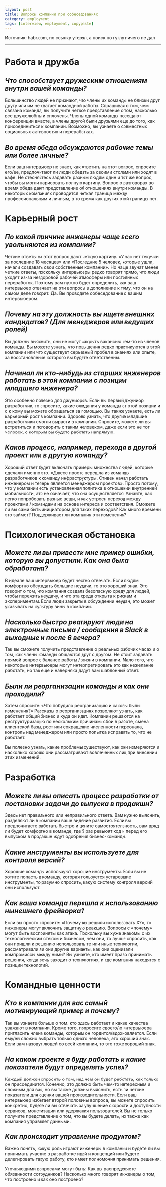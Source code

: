 ```yaml
---
layout: post
title: Вопросы компании при собеседованиях
category: employment
tags: [interview, employment, copypaste]
---
```


Источник: habr.com, но ссылку утерял, а поиск по гуглу ничего не дал

---

# Работа и дружба

## *Что способствует дружеским отношениям внутри вашей команды?*

Большинство людей не признают, что члены их команды не близки друг другу или им не хватает командной работы. Спрашивая о том, чем связана команда, вы получите четкое представление о том, насколько все дружелюбны и сплочены. Члены одной команды посещают конференции вместе, а члены другой были друзьями еще до того, как присоединиться к компании. Возможно, вы узнаете о совместных социальных активностях и переработках.

## *Во время обеда обсуждаются рабочие темы или более личные?*

Если ваш интервьюер не знает, как ответить на этот вопрос, спросите его/ее, предпочитают ли люди обедать за своими столами или ходят в кафе. Не стесняйтесь задавать разным людям один и тот же вопрос, чтобы вы могли нарисовать полную картину. Вопрос о разговорах во время обеда дают представление об отношениях внутри команды. В некоторых компаниях проводится четкая граница между профессиональным и личным, в то время как других этой границы нет.

# Карьерный рост

## *По какой причине инженеры чаще всего увольняются из компании?*

Четкие ответы на этот вопрос дают четкую картину. «У нас нет текучки за последние 18 месяцев» или «Последние 5 человек, которые ушли, начали создавать свои собственные компании». Но чаще звучат менее четкие ответы, поскольку интервьюеры редко говорят прямо, что люди уходят из-за нездоровой рабочей атмосферы или постоянных переработок. Поэтому вам нужно будет определить, как ваш интервьюер отвечает на эти вопросы в дополнение к тому, что он на самом деле говорит. Да. Вы проводите собеседование с вашим интервьюером.

## *Почему на эту должность вы ищете внешних кандидатов? (Для менеджеров или ведущих ролей)*

Вы должны выяснить, они не могут закрыть вакансию кем-то из членов команды. Вы можете узнать, что повышения редко практикуются в этой компании или что существует серьезный пробел в знаниях или опыте, за восстановление которого вы будете ответственны.

## *Начинал ли кто-нибудь из старших инженеров работать в этой компании с позиции младшего инженера?*

Это особенно полезно для джуниоров. Если вы первый джуниор разработчик, то спросите, какие ожидания у команды от этой позиции и с к кому вы можете обращаться за помощью. Вы также узнаете, есть ли карьерный рост в компании. Здорово узнать, что другие младшие разработчики смогли вырасти в компании. Спросите, можете ли вы встретиться и поговорить с таким человеком, даже если это не тот человек, с которым вы будете работать напрямую.

## *Каков процесс, например, перехода в другой проект или в другую команду?*

Хороший ответ будет включать примеры множества людей, которые сделали именно это. «Джесс просто перешла из команды разработчиков к команду инфраструктуры. Стивен начал работать инженером и теперь является менеджером проектов». Просто потому, что у компании есть установленная политика в отношении внутренней мобильности, это не означает, что она осуществляется. Узнайте, как легко попробовать разные вещи, и как устроен переход между проектами / командами на основе интереса и соответствия. Сможете ли вы сами быть инициатором для таких переходов? Как много времени это займет? Поддерживает ли компания эти изменения?

# Психологическая обстановка

## *Можете ли вы привести мне пример ошибки, которую вы допустили. Как она была обработана?*

В идеале ваш интервьюер будет честно отвечать. Если людям комфортно обсуждать большие неудачи, то это хороший знак. Это говорит о том, что компания создала безопасную среду для людей, чтобы пережить неудачу, и что эта среда открыта к рискам и экспериментам. Если люди закрыты в обсуждении неудач, это может указывать на культуру вины в компании.

## *Насколько быстро реагируют люди на электронные письма / сообщения в Slack в выходные и после 6 вечера?*

Так вы сможете получить представление о реальных рабочих часах и о том, как члены команды общаются друг с другом. Не стоит задавать прямой вопрос о балансе работы / жизни в компании. Мало того, что некоторые интервьюеры могут интерпретировать это как нежелание работать, но так еще и наверняка дадут вам шаблонный ответ.

## *Были ли реорганизации команды и как они проходили?*

Затем спросите: «Что побудило реогранизацию и каковы были изменения?» Рассказы о реорганизациях позволяют узнать, как работает общий бизнес и куда он идет. Компании решаются на реструктуризацию по нескольким причинам: сбои в работе, смена клиентской базы, рост или сокращение численности персонала, контроль над менеджером или просто попытка исправить то, что не работает.

Вы полезно узнать, какие проблемы существуют, как они измеряются и насколько хорошо они рассматривают вовлеченных лиц при внесении этих изменений.

# Разработка

## *Можете ли вы описать процесс разработки от постановки задачи до выпуска в продакшн?*

Здесь нет правильного или неправильного ответа. Вам нужно выяснить, разделяют ли в компании ваше видение развития. Если вы предпочитаете работать быстро и цените самостоятельность, вам вряд ли будет комфортно в команде, где 5 раз ревьюят код и перед его выпуском в продакшн ждут одобрения бизнес-команды.

## *Какие инструменты вы используете для контроля версий?*

Хорошие команды используют хорошие инструменты. Если вы не хотите попасть в команду, которая пользуется устаревшие инструменты, то разумно спросить, какую систему контроля версий они используют.

## *Как ваша команда перешла к использованию нынешнего фрейворка?*

Если вы просто спросите: «Почему вы решили использовать X?», то инженеры могут включить защитную реакцию. Вопросы с «почему» могут быть восприняты как атака. Поскольку вы хуже знакомы с их технологическим стеком и бизнесом, чем они, то лучше спросить, как они пришли к решению использовать те или иные технологии, рассматривали ли они другие варианты, как они оценивали компромиссы между ними? Вы узнаете, кто имеет право принимать решения, когда речь заходит о технологиях, и где компания находятся с позиции технологий.

# Командные ценности

## *Кто в компании для вас самый мотивирующий пример и почему?*

Так вы узнаете больше о том, кто здесь работает и какие качества уважают в компании. Кроме того, попросите своего/ю интервьюера пригласить члена команды, которым он гордится/вдохновляется. Если ему/ей сложно выбрать только одного человека, это хороший знак. Если вам назовут людей со всей компании, то это тоже хороший знак.

## *На каком проекте я буду работать и какие показатели будут определять успех?*

Каждый должен спросить о том, над чем он будет работать, как только он присоединится. Конечно, это должно быть чем-то интересным и сложным для вас, но вы также должны выяснить, есть ли четкие показатели для оценки вашей производительности. Если ваш интервьюер избегает второй половины вопроса, вы можете спросить конкретно, будете ли вы отвечать за улучшение скорости и доступности сервисов, монетизации или удержания пользователей. Вы не только получите представление о том, что вы будете делать, но также как компания управляет данными.

## *Как происходит управление продуктом?*

Важно понять, какую роль играют инженеры в компании и будете ли вы принимать участие в разработке идей и концепций или будете делегировать такую работу, кто имеет полномочия принимать решения.

Уточняющими вопросами могут быть: Как вы распределяете обязанности сотрудников? Насколько много говорят инженеры о том, что построено и как оно построено?